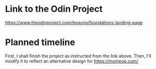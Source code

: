# Link to the Odin Project 
https://www.theodinproject.com/lessons/foundations-landing-page

# Planned timeline
First, I shall finish the project as instructed from the link above.
Then, I'll modify it to reflect an alternative design for https://mompop.com/
